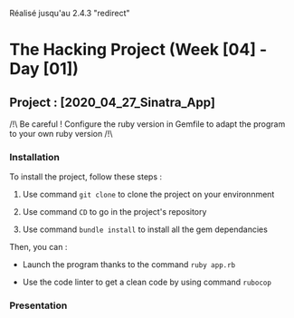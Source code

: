 Réalisé jusqu'au 2.4.3 "redirect"

# The Hacking Project (Week [04] - Day [01])

## Project : [2020_04_27_Sinatra_App]

/!\ Be careful ! Configure the ruby version in Gemfile to adapt the program to your own ruby version /!\

### Installation

To install the project, follow these steps :
1. Use command `git clone` to clone the project on your environnment

2. Use command `CD` to go in the project's repository

3. Use command `bundle install` to install all the gem dependancies


Then, you can :
- Launch the program thanks to the command `ruby app.rb`

- Use the code linter to get a clean code by using command `rubocop`

### Presentation
